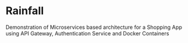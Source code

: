 # Rainfall
Demonstration of Microservices based architecture for a Shopping App using API Gateway, Authentication Service and Docker Containers 
